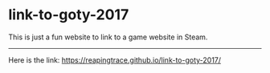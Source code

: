 # link-to-goty-2017
This is just a fun website to link to a game website in Steam.

-----------------------------------------------------------------

Here is the link: https://reapingtrace.github.io/link-to-goty-2017/

